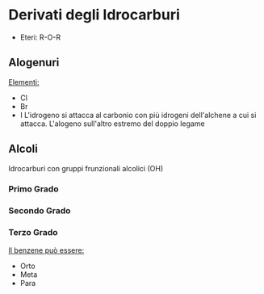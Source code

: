 # Derivati degli Idrocarburi
- Eteri: R-O-R

## Alogenuri
<u>Elementi:</u>
- Cl
- Br
- I
L'idrogeno si attacca al carbonio con più idrogeni dell'alchene a cui si attacca. L'alogeno sull'altro estremo del doppio legame
## Alcoli
Idrocarburi con gruppi frunzionali alcolici (OH)
### Primo Grado
### Secondo Grado
### Terzo Grado

<u>Il benzene può essere:</u>
- Orto
- Meta
- Para
